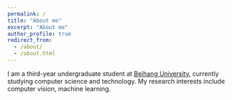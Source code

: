 ```yaml
---
permalink: /
title: "About me"
excerpt: "About me"
author_profile: true
redirect_from: 
  - /about/
  - /about.html
---
```


I am a third-year undergraduate student at [Beihang University](https://www.buaa.edu.cn/), currently studying computer science and technology. My research interests include computer vision, machine learning.
